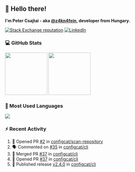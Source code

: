 ## 👋 Hello there!

**I'm Peter Csajtai - aka [@z4kn4fein](https://github.com/z4kn4fein), developer from Hungary.**

[![Stack Exchange reputation](https://img.shields.io/stackexchange/stackoverflow/r/8700582?color=orange&label=reputation&logo=stackoverflow&style=for-the-badge)](https://stackoverflow.com/users/8700582)
[![LinkedIn](https://img.shields.io/badge/linkedin-%230077B5.svg?style=for-the-badge&logo=linkedin&logoColor=white)](https://www.linkedin.com/in/csajtai-p%C3%A9ter-45395341/)

### 💻 GitHub Stats

<div>
  <img height="140px" src="https://github-readme-stats-pcsajtai.vercel.app/api?username=z4kn4fein&show_icons=true&hide_border=true&count_private=true&custom_title=Stats&theme=dracula&line_height=24&hide_title=true">
  <img height="140px" src="https://streak-stats.demolab.com?user=z4kn4fein&theme=dracula&hide_border=true">
  
</div>

### :toolbox: Most Used Languages

<img src="https://github-readme-stats-pcsajtai.vercel.app/api/top-langs/?username=z4kn4fein&theme=dracula&hide_border=true&layout=compact&langs_count=8&hide_title=true">

### :zap: Recent Activity

<!--START_SECTION:activity-->
1. 💪 Opened PR [#2](https://github.com/configcat/scan-repository/pull/2) in [configcat/scan-repository](https://github.com/configcat/scan-repository)
2. 🗣 Commented on [#35](https://github.com/configcat/cli/issues/35#issuecomment-2700731431) in [configcat/cli](https://github.com/configcat/cli)
3. 🎉 Merged PR [#37](https://github.com/configcat/cli/pull/37) in [configcat/cli](https://github.com/configcat/cli)
4. 💪 Opened PR [#37](https://github.com/configcat/cli/pull/37) in [configcat/cli](https://github.com/configcat/cli)
5. 🚀 Published release [v2.4.0](https://github.com/configcat/cli/releases/tag/v2.4.0) in [configcat/cli](https://github.com/configcat/cli)
<!--END_SECTION:activity-->

